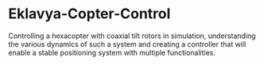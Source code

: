 # Eklavya-Copter-Control
Controlling a hexacopter with coaxial tilt rotors in simulation, understanding the various dynamics of such a system and creating a controller that will enable a stable positioning system with multiple functionalities.
